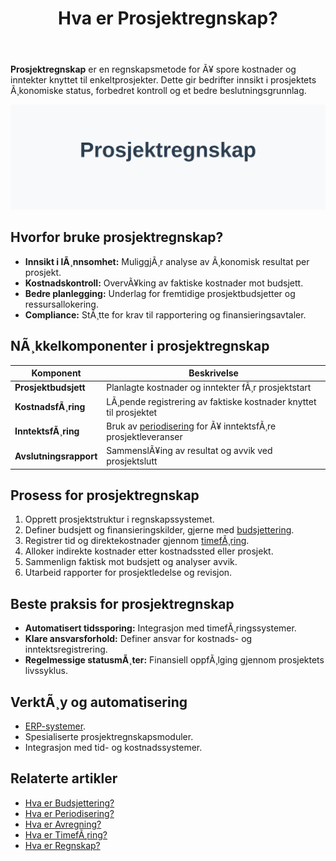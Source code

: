 ﻿---
title: "Hva er Prosjektregnskap?"
meta_title: "Hva er Prosjektregnskap?"
meta_description: '**Prosjektregnskap** er en regnskapsmetode for Ã¥ spore kostnader og inntekter knyttet til enkeltprosjekter. Dette gir bedrifter innsikt i prosjektets Ã¸konomis...'
slug: hva-er-prosjektregnskap
type: blog
layout: pages/single
---

**Prosjektregnskap** er en regnskapsmetode for Ã¥ spore kostnader og inntekter knyttet til enkeltprosjekter. Dette gir bedrifter innsikt i prosjektets Ã¸konomiske status, forbedret kontroll og et bedre beslutningsgrunnlag.

![Illustrasjon som viser konseptet prosjektregnskap](hva-er-prosjektregnskap-image.svg)

## Hvorfor bruke prosjektregnskap?

* **Innsikt i lÃ¸nnsomhet:** MuliggjÃ¸r analyse av Ã¸konomisk resultat per prosjekt.
* **Kostnadskontroll:** OvervÃ¥king av faktiske kostnader mot budsjett.
* **Bedre planlegging:** Underlag for fremtidige prosjektbudsjetter og ressursallokering.
* **Compliance:** StÃ¸tte for krav til rapportering og finansieringsavtaler.

## NÃ¸kkelkomponenter i prosjektregnskap

| Komponent             | Beskrivelse                                                                                             |
|-----------------------|---------------------------------------------------------------------------------------------------------|
| **Prosjektbudsjett**  | Planlagte kostnader og inntekter fÃ¸r prosjektstart                                                        |
| **KostnadsfÃ¸ring**    | LÃ¸pende registrering av faktiske kostnader knyttet til prosjektet                                        |
| **InntektsfÃ¸ring**    | Bruk av [periodisering](/blogs/regnskap/hva-er-periodisering "Hva er Periodisering? Guide til Regnskapsmessig Periodisering") for Ã¥ inntektsfÃ¸re prosjektleveranser |
| **Avslutningsrapport**| SammenslÃ¥ing av resultat og avvik ved prosjektslutt                                                       |

## Prosess for prosjektregnskap

1. Opprett prosjektstruktur i regnskapssystemet.
2. Definer budsjett og finansieringskilder, gjerne med [budsjettering](/blogs/regnskap/hva-er-budsjettering "Hva er Budsjettering? Komplett Guide til Budsjettplanlegging for Bedrifter").
3. Registrer tid og direktekostnader gjennom [timefÃ¸ring](/blogs/regnskap/hva-er-timeforing "TimefÃ¸ring - Komplett Guide til TimefÃ¸ring og Prosjektallokering").
4. Alloker indirekte kostnader etter kostnadssted eller prosjekt.
5. Sammenlign faktisk mot budsjett og analyser avvik.
6. Utarbeid rapporter for prosjektledelse og revisjon.

## Beste praksis for prosjektregnskap

* **Automatisert tidssporing:** Integrasjon med timefÃ¸ringssystemer.
* **Klare ansvarsforhold:** Definer ansvar for kostnads- og inntektsregistrering.
* **Regelmessige statusmÃ¸ter:** Finansiell oppfÃ¸lging gjennom prosjektets livssyklus.

## VerktÃ¸y og automatisering

* [ERP-systemer](/blogs/regnskap/hva-er-erp-system "Hva er ERP-system? Komplett Guide til ERP i Regnskap og Ã˜konomi").
* Spesialiserte prosjektregnskapsmoduler.
* Integrasjon med tid- og kostnadssystemer.

## Relaterte artikler

* [Hva er Budsjettering?](/blogs/regnskap/hva-er-budsjettering "Hva er Budsjettering? Komplett Guide til Budsjettplanlegging for Bedrifter")
* [Hva er Periodisering?](/blogs/regnskap/hva-er-periodisering "Hva er Periodisering? Guide til Regnskapsmessig Periodisering")
* [Hva er Avregning?](/blogs/regnskap/hva-er-avregning "Hva er Avregning i Regnskap? Komplett Guide til Avregning")
* [Hva er TimefÃ¸ring?](/blogs/regnskap/hva-er-timeforing "TimefÃ¸ring - Komplett Guide til TimefÃ¸ring og Prosjektallokering")
* [Hva er Regnskap?](/blogs/regnskap/hva-er-regnskap "Hva er Regnskap? En komplett guide")






